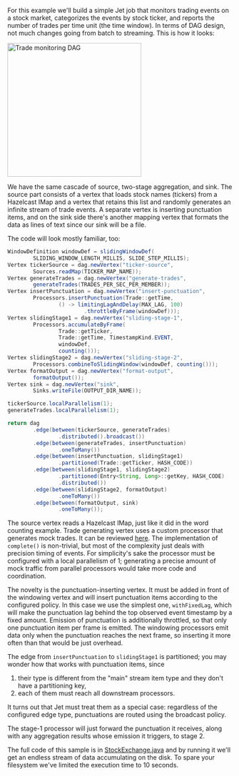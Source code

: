 For this example we'll build a simple Jet job that monitors trading
events on a stock market, categorizes the events by stock ticker, and
reports the number of trades per time unit (the time window). In terms
of DAG design, not much changes going from batch to streaming. This is
how it looks:

<img alt="Trade monitoring DAG" 
     src="../images/stock-exchange-dag.png"
     width="300"/>

We have the same cascade of source, two-stage aggregation, and sink. The
source part consists of a vertex that loads stock names (tickers) from a
Hazelcast IMap and a vertex that retains this list and randomly
generates an infinite stream of trade events. A separate vertex is
inserting punctuation items, and on the sink side there's another
mapping vertex that formats the data as lines of text since our sink
will be a file.

The code will look mostly familiar, too:

```java
WindowDefinition windowDef = slidingWindowDef(
        SLIDING_WINDOW_LENGTH_MILLIS, SLIDE_STEP_MILLIS);
Vertex tickerSource = dag.newVertex("ticker-source",
        Sources.readMap(TICKER_MAP_NAME));
Vertex generateTrades = dag.newVertex("generate-trades",
        generateTrades(TRADES_PER_SEC_PER_MEMBER));
Vertex insertPunctuation = dag.newVertex("insert-punctuation",
        Processors.insertPunctuation(Trade::getTime,
                () -> limitingLagAndDelay(MAX_LAG, 100)
                        .throttleByFrame(windowDef)));
Vertex slidingStage1 = dag.newVertex("sliding-stage-1",
        Processors.accumulateByFrame(
                Trade::getTicker,
                Trade::getTime, TimestampKind.EVENT,
                windowDef,
                counting()));
Vertex slidingStage2 = dag.newVertex("sliding-stage-2",
        Processors.combineToSlidingWindow(windowDef, counting()));
Vertex formatOutput = dag.newVertex("format-output",
        formatOutput());
Vertex sink = dag.newVertex("sink",
        Sinks.writeFile(OUTPUT_DIR_NAME));

tickerSource.localParallelism(1);
generateTrades.localParallelism(1);

return dag
        .edge(between(tickerSource, generateTrades)
                .distributed().broadcast())
        .edge(between(generateTrades, insertPunctuation)
                .oneToMany())
        .edge(between(insertPunctuation, slidingStage1)
                .partitioned(Trade::getTicker, HASH_CODE))
        .edge(between(slidingStage1, slidingStage2)
                .partitioned(Entry<String, Long>::getKey, HASH_CODE)
                .distributed())
        .edge(between(slidingStage2, formatOutput)
                .oneToMany())
        .edge(between(formatOutput, sink)
                .oneToMany());
```

The source vertex reads a Hazelcast IMap, just like it did in the word
counting example. Trade generating vertex uses a custom processor that
generates mock trades. It can be reviewed
[here](https://github.com/hazelcast/hazelcast-jet-code-samples/blob/master/streaming/trade-generator/src/main/java/com/hazelcast/jet/sample/tradegenerator/GenerateTradesP.java).
The implementation of `complete()` is non-trivial, but most of the
complexity just deals with precision timing of events. For simplicity's
sake the processor must be configured with a local parallelism of 1;
generating a precise amount of mock traffic from parallel processors
would take more code and coordination.

The novelty is the punctuation-inserting vertex. It must be added in
front of the windowing vertex and will insert punctuation items
according to the configured policy. In this case we use the simplest
one, `withFixedLag`, which will make the punctuation lag behind the top
observed event timestamp by a fixed amount. Emission of punctuation is
additionally throttled, so that only one punctuation item per frame is
emitted. The windowing processors emit data only when the punctuation
reaches the next frame, so inserting it more often than that would be
just overhead.

The edge from `insertPunctuation` to `slidingStage1` is partitioned; you
may wonder how that works with punctuation items, since 

1. their type is different from the "main" stream item type and they
don't have a partitioning key,
2. each of them must reach all downstream processors.

It turns out that Jet must treat them as a special case: regardless of
the configured edge type, punctuations are routed using the broadcast
policy.

The stage-1 processor will just forward the punctuation it receives,
along with any aggregation results whose emission it triggers, to stage
2.

The full code of this sample is in 
[StockExchange.java](
https://github.com/hazelcast/hazelcast-jet-code-samples/blob/master/streaming/stock-exchange/src/main/java/StockExchange.java)
and by running it we'll get an endless stream of data accumulating on the
disk. To spare your filesystem we've limited the execution time to 10
seconds.
